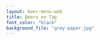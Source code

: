 ```yaml
---
layout: beer-menu-web
title: Beers on Tap
font_color: "black"
background_file: "grey-paper.jpg"
---
```

